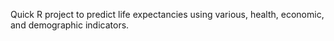 Quick R project to predict life expectancies using various, health, economic, and demographic indicators.
